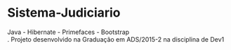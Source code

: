 # Sistema-Judiciario
Java - Hibernate - Primefaces - Bootstrap       
.
Projeto desenvolvido na Graduação em ADS/2015-2 na disciplina de Dev1
